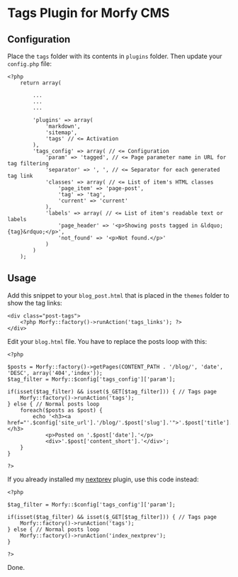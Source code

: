 Tags Plugin for Morfy CMS
=========================

Configuration
-------------

Place the `tags` folder with its contents in `plugins` folder. Then update your `config.php` file:

    <?php
        return array(
    
            ...
            ...
            ...
    
            'plugins' => array(
                'markdown',
                'sitemap',
                'tags' // <= Activation
            ),
            'tags_config' => array( // <= Configuration
                'param' => 'tagged', // <= Page parameter name in URL for tag filtering
                'separator' => ', ', // <= Separator for each generated tag link
                'classes' => array( // <= List of item's HTML classes
                    'page_item' => 'page-post',
                    'tag' => 'tag',
                    'current' => 'current'
                ),
                'labels' => array( // <= List of item's readable text or labels
                    'page_header' => '<p>Showing posts tagged in &ldquo;{tag}&rdquo;</p>',
                    'not_found' => '<p>Not found.</p>'
                )
            )
        );

Usage
-----

Add this snippet to your `blog_post.html` that is placed in the `themes` folder to show the tag links:

    <div class="post-tags">
        <?php Morfy::factory()->runAction('tags_links'); ?>
    </div>

Edit your `blog.html` file. You have to replace the posts loop with this:

    <?php

    $posts = Morfy::factory()->getPages(CONTENT_PATH . '/blog/', 'date', 'DESC', array('404','index'));
    $tag_filter = Morfy::$config['tags_config']['param'];

    if(isset($tag_filter) && isset($_GET[$tag_filter])) { // Tags page
    	Morfy::factory()->runAction('tags');
    } else { // Normal posts loop
        foreach($posts as $post) {
            echo '<h3><a href="'.$config['site_url'].'/blog/'.$post['slug'].'">'.$post['title'].'</a></h3>                
                <p>Posted on '.$post['date'].'</p>    
                <div>'.$post['content_short'].'</div>';
        }
    }

    ?>

If you already installed my [nextprev](https://github.com/tovic/nextprev-plugin-for-morfy-cms "Next/Previous Navigation (Pagination) Plugin for Morfy CMS") plugin, use this code instead:

    <?php

    $tag_filter = Morfy::$config['tags_config']['param'];

    if(isset($tag_filter) && isset($_GET[$tag_filter])) { // Tags page
    	Morfy::factory()->runAction('tags');
    } else { // Normal posts loop
        Morfy::factory()->runAction('index_nextprev');
    }

    ?>

Done.
